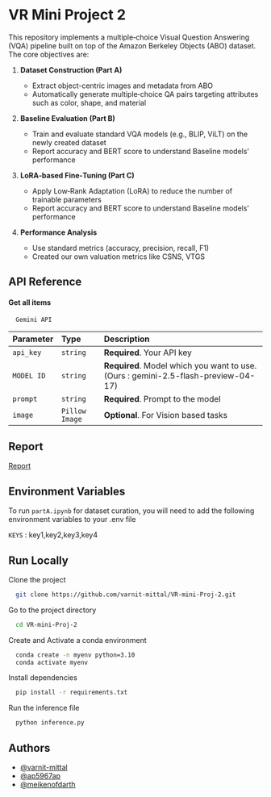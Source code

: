 # VR Mini Project 2

This repository implements a multiple‐choice Visual Question Answering (VQA) pipeline built on top of the Amazon Berkeley Objects (ABO) dataset. The core objectives are:

1. **Dataset Construction (Part A)**
   - Extract object-centric images and metadata from ABO 
   - Automatically generate multiple‐choice QA pairs targeting attributes such as color, shape, and material

2. **Baseline Evaluation (Part B)**
   - Train and evaluate standard VQA models (e.g., BLIP, ViLT) on the newly created dataset
   - Report accuracy and BERT score to understand Baseline models' performance

3. **LoRA‐based Fine‐Tuning (Part C)**
   - Apply Low‐Rank Adaptation (LoRA) to reduce the number of trainable parameters
   - Report accuracy and BERT score to understand Baseline models' performance

4. **Performance Analysis**
   - Use standard metrics (accuracy, precision, recall, F1)  
   - Created our own valuation metrics like CSNS, VTGS



## API Reference

#### Get all items

```http
  Gemini API
```

| Parameter | Type     | Description                |
| :-------- | :------- | :------------------------- |
| `api_key` | `string` | **Required**. Your API key |
| `MODEL ID` | `string` | **Required**. Model which you want to use. (Ours : gemini-2.5-flash-preview-04-17)|
| `prompt` | `string` | **Required**. Prompt to the model |
| `image` | `Pillow Image` | **Optional**. For Vision based tasks |




## Report

[Report](https://linktodocumentation)


## Environment Variables

To run `partA.ipynb` for dataset curation, you will need to add the following environment variables to your .env file

`KEYS` : key1,key2,key3,key4


## Run Locally

Clone the project

```bash
  git clone https://github.com/varnit-mittal/VR-mini-Proj-2.git
```

Go to the project directory

```bash
  cd VR-mini-Proj-2
```

Create and Activate a conda environment
```bash
  conda create -n myenv python=3.10
  conda activate myenv
```

Install dependencies

```bash
  pip install -r requirements.txt
```

Run the inference file

```bash
  python inference.py
```


## Authors

- [@varnit-mittal](https://www.github.com/varnit-mittal)
- [@ap5967ap](https://www.github.com/ap5967ap)
- [@meikenofdarth](https://www.github.com/meikenofdarth)

